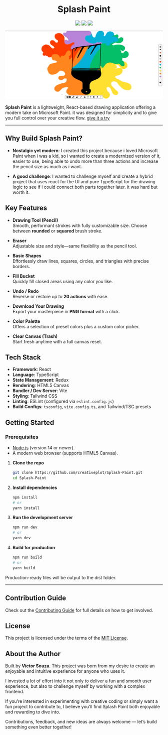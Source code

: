 
<h1 align="center">Splash Paint</h1>

<p align="center">
<img src="https://img.shields.io/badge/contributions-welcome-green"/>
<img src="https://img.shields.io/badge/website-up-green"/>
<img src="https://img.shields.io/github/stars/creativeplot/Splash-Paint"/>
</p>

![Alt text](src/assets/Splash-paint-Big-logo-pencil-for-gitHub.png)

**Splash Paint** is a lightweight, React-based drawing application offering a modern take on Microsoft Paint. it was designed for simplicity and to give you full control over your creative flow.
<a href="https://splash-paint.vercel.app/" target="_blank" rel="noopener noreferrer">give it a try</a>

---

##  Why Build Splash Paint?
- **Nostalgic yet modern**: I created this project because i loved Microsoft Paint when i was a kid, so i wanted to create a modernized version of it, easier to use, being able to undo more than three actions and increase the pencil size as much as i want.

- **A good challenge**: I wanted to challenge myself and create a hybrid project that uses react for the UI and pure TypeScript for the drawing logic to see if i could connect both parts together later. it was hard but worth it.


##  Key Features

- **Drawing Tool (Pencil)**  
  Smooth, performant strokes with fully customizable size. Choose between **rounded** or **squared** brush stroke.

- **Eraser**  
  Adjustable size and style—same flexibility as the pencil tool.

- **Basic Shapes**  
  Effortlessly draw lines, squares, circles, and triangles with precise borders.

- **Fill Bucket**  
  Quickly fill closed areas using any color you like.

- **Undo / Redo**  
  Reverse or restore up to **20 actions** with ease.

- **Download Your Drawing**  
  Export your masterpiece in **PNG format** with a click.

- **Color Palette**  
  Offers a selection of preset colors plus a custom color picker.

- **Clear Canvas (Trash)**  
  Start fresh anytime with a full canvas reset.



##  Tech Stack

- **Framework**: React  
- **Language**: TypeScript  
- **State Management**: Redux  
- **Rendering**: HTML5 Canvas  
- **Bundler / Dev Server**: Vite  
- **Styling**: Tailwind CSS  
- **Linting**: ESLint (configured via `eslint.config.js`)  
- **Build Configs**: `tsconfig`, `vite.config.ts`, and Tailwind/TSC presets


##  Getting Started

### Prerequisites

- [Node.js](https://nodejs.org/) (version 14 or newer).  
- A modern web browser (supports HTML5 Canvas).

1. **Clone the repo**  
   ```bash
   git clone https://github.com/creativeplot/Splash-Paint.git
   cd Splash-Paint

2. **Install dependencies**
   ```bash
   npm install
   # or
   yarn install

3. **Run the development server**
   ```bash
   npm run dev
   # or
   yarn dev

4. **Build for production**
   ```bash
   npm run build
   # or
   yarn build

Production-ready files will be output to the dist folder.

---


##  Contribution Guide
Check out the [Contributing Guide](CONTRIBUTING.md) for full details on how to get involved.

## License

This project is licensed under the terms of the [MIT License](LICENSE).


## About the Author

Built by **Victor Souza**.
This project was born from my desire to create an enjoyable and intuitive experience for anyone who uses it.

I invested a lot of effort into it not only to deliver a fun and smooth user experience, but also to challenge myself by working with a complex frontend.

If you’re interested in experimenting with creative coding or simply want a fun project to contribute to, I believe you’ll find Splash Paint both enjoyable and rewarding to dive into.  

Contributions, feedback, and new ideas are always welcome — let’s build something even better together!